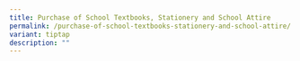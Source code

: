 ```yaml
---
title: Purchase of School Textbooks, Stationery and School Attire
permalink: /purchase-of-school-textbooks-stationery-and-school-attire/
variant: tiptap
description: ""
---
```

